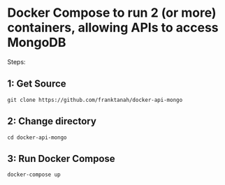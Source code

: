 # Docker Compose to run 2 (or more) containers, allowing APIs to access MongoDB

Steps:

## 1: Get Source

`git clone https://github.com/franktanah/docker-api-mongo`

## 2: Change directory

`cd docker-api-mongo`

## 3: Run Docker Compose

`docker-compose up`  
